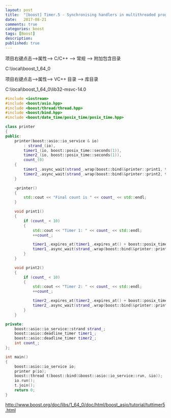 ```yaml
---
layout: post
title:  "[boost] Timer.5 - Synchronising handlers in multithreaded programs"
date:   2017-08-21
comments: true
categories: boost
tags: [Boost]
description:
published: true
---
```


项目右键点击-->属性--> C/C++ --> 常规 --> 附加包含目录

C:\local\boost_1_64_0

项目右键点击-->属性--> VC++ 目录 --> 库目录

C:\local\boost_1_64_0\lib32-msvc-14.0

```c++
#include <iostream>
#include <boost/asio.hpp>
#include <boost/thread/thread.hpp>
#include <boost/bind.hpp>
#include <boost/date_time/posix_time/posix_time.hpp>

class printer
{
public:
    printer(boost::asio::io_service & io)
        : strand_(io),
        timer1_(io, boost::posix_time::seconds(1)),
        timer2_(io, boost::posix_time::seconds(1)),
        count_(0)
    {
        timer1_.async_wait(strand_.wrap(boost::bind(&printer::print1, this)));
        timer2_.async_wait(strand_.wrap(boost::bind(&printer::print2, this)));
    }

    ~printer()
    {
        std::cout << "Final count is " << count_ << std::endl;
    }

    void print1()
    {
        if (count_ < 10)
        {
            std::cout << "Timer 1: " << count_ << std::endl;
            ++count_;

            timer1_.expires_at(timer1_.expires_at() + boost::posix_time::seconds(1));
            timer1_.async_wait(strand_.wrap(boost::bind(&printer::print1, this)));
        }
    }

    void print2()
    {
        if (count_ < 10)
        {
            std::cout << "Timer 2: " << count_ << std::endl;
            ++count_;

            timer2_.expires_at(timer2_.expires_at() + boost::posix_time::seconds(1));
            timer2_.async_wait(strand_.wrap(boost::bind(&printer::print2, this)));
        }
    }

private:
    boost::asio::io_service::strand strand_;
    boost::asio::deadline_timer timer1_;
    boost::asio::deadline_timer timer2_;
    int count_;
};

int main()
{
    boost::asio::io_service io;
    printer p(io);
    boost::thread t(boost::bind(&boost::asio::io_service::run, &io));
    io.run();
    t.join();
    return 0;
}
```

<a href="http://www.boost.org/doc/libs/1_64_0/doc/html/boost_asio/tutorial/tuttimer5.html" target="_blank">http://www.boost.org/doc/libs/1_64_0/doc/html/boost_asio/tutorial/tuttimer5.html</a>
